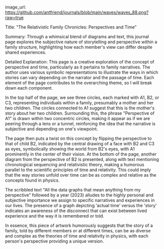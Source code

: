 image_url: https://github.com/antfriend/journals/blob/main/waves/waves_88.png?raw=true

Title: "The Relativistic Family Chronicles: Perspectives and Time"

Summary: Through a whimsical blend of diagrams and text, this journal page explores the subjective nature of storytelling and perspective within a family structure, highlighting how each member's view can differ despite shared experiences.

Detailed Explanation:
This page is a creative exploration of the concept of perspective and time, particularly as it pertains to family narratives. The author uses various symbolic representations to illustrate the ways in which stories can vary depending on the narrator and the passage of time. Each element of the page contributes to the overarching theme, so I will break down each component.

In the top half of the page, we see three circles, each marked with A1, B2, or C3, representing individuals within a family, presumably a mother and her two children. The circles connected to A1 suggest that this is the mother's story about her two children. Surrounding this, the phrase "Perspective of A1" is drawn within two concentric circles, making it appear as if we are peering through a lens or a tunnel, reinforcing the idea that the narrative is subjective and depending on one's viewpoint.

The page then puts a twist on this concept by flipping the perspective to that of child B2, indicated by the central drawing of a face with B2 and C3 as eyes, symbolically showing the world from B2's eyes, with A1 prominently in the center of their vision. At the bottom of the page, another diagram from the perspective of B2 is presented, along with text mentioning chronological sequencing and relativistic theory, making a humorous parallel to the scientific principles of time and relativity. This could imply that the way stories unfold over time can be as complex and relative as the concepts found in physics.

The scribbled text "All the data graphs that mean anything from my perspective" followed by a year (2023) alludes to the highly personal and subjective importance we assign to specific narratives and experiences in our lives. The presence of a graph depicting 'actual time' versus the 'story' indicates an awareness of the disconnect that can exist between lived experience and the way it is remembered or told.

In essence, this piece of artwork humorously suggests that the story of a family, told by different members or at different times, can be as diverse and complex as the theories of time and relativity in physics, with each person's perspective providing a unique version.